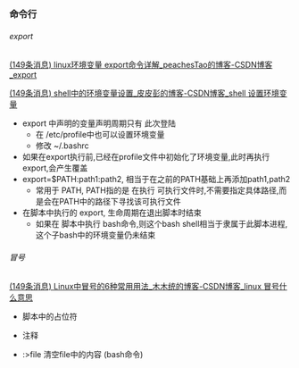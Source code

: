 ### 命令行

###### export

[(149条消息) linux环境变量 export命令详解_peachesTao的博客-CSDN博客_export](https://blog.csdn.net/taoerchun/article/details/52213822)

[(149条消息) shell中的环境变量设置_皮皮彭的博客-CSDN博客_shell 设置环境变量](https://blog.csdn.net/qq_36417677/article/details/104398213)



- export 中声明的变量声明周期只有 此次登陆
  - 在 /etc/profile中也可以设置环境变量
  - 修改 ~/.bashrc
- 如果在export执行前,已经在profile文件中初始化了环境变量,此时再执行export,会产生覆盖
- export=$PATH:path1:path2, 相当于在之前的PATH基础上再添加path1,path2
  - 常用于 PATH, PATH指的是 在执行 可执行文件时,不需要指定具体路径,而是会在PATH中的路径下寻找该可执行文件
- 在脚本中执行的 export, 生命周期在退出脚本时结束
  - 如果在 脚本中执行 bash命令,则这个bash shell相当于隶属于此脚本进程,这个子bash中的环境变量仍未结束











###### 冒号

[(149条消息) Linux中冒号的6种常用用法_木木统的博客-CSDN博客_linux 冒号什么意思](https://blog.csdn.net/weixin_37766087/article/details/99975723)

- 脚本中的占位符

- 注释

- :>file 清空file中的内容 (bash命令)

  
